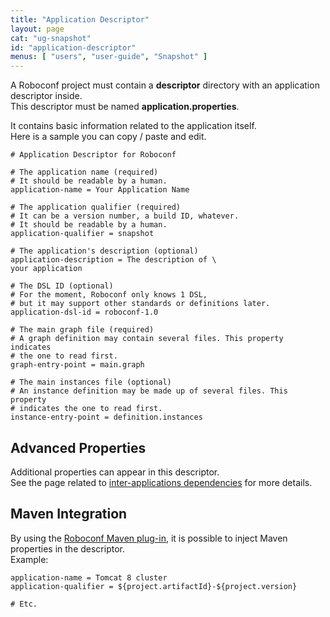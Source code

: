 ```yaml
---
title: "Application Descriptor"
layout: page
cat: "ug-snapshot"
id: "application-descriptor"
menus: [ "users", "user-guide", "Snapshot" ]
---
```


A Roboconf project must contain a **descriptor** directory with an application descriptor inside.  
This descriptor must be named **application.properties**.

It contains basic information related to the application itself.  
Here is a sample you can copy / paste and edit.

```properties
# Application Descriptor for Roboconf

# The application name (required)
# It should be readable by a human.
application-name = Your Application Name

# The application qualifier (required)
# It can be a version number, a build ID, whatever.
# It should be readable by a human.
application-qualifier = snapshot

# The application's description (optional)
application-description = The description of \
your application

# The DSL ID (optional)
# For the moment, Roboconf only knows 1 DSL,
# but it may support other standards or definitions later.
application-dsl-id = roboconf-1.0

# The main graph file (required)
# A graph definition may contain several files. This property indicates
# the one to read first.
graph-entry-point = main.graph

# The main instances file (optional)
# An instance definition may be made up of several files. This property
# indicates the one to read first.
instance-entry-point = definition.instances
```


## Advanced Properties

Additional properties can appear in this descriptor.  
See the page related to [inter-applications dependencies](inter-application-dependencies.html) for more details.


## Maven Integration

By using the [Roboconf Maven plug-in](maven-plugin.html), it is possible to inject Maven properties in the descriptor.  
Example:

```properties
application-name = Tomcat 8 cluster
application-qualifier = ${project.artifactId}-${project.version}

# Etc.
```
